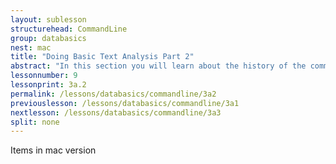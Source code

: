 ```yaml
---
layout: sublesson
structurehead: CommandLine
group: databasics
nest: mac
title: "Doing Basic Text Analysis Part 2"
abstract: "In this section you will learn about the history of the command line in computers, and why it matters for doing digital research."
lessonnumber: 9
lessonprint: 3a.2
permalink: /lessons/databasics/commandline/3a2
previouslesson: /lessons/databasics/commandline/3a1
nextlesson: /lessons/databasics/commandline/3a3
split: none
---
```


Items in mac version